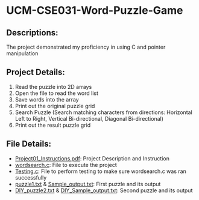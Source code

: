 # UCM-CSE031-Word-Puzzle-Game
## Descriptions:
The project demonstrated my proficiency in using C and pointer manipulation

## Project Details:
1. Read the puzzle into 2D arrays
2. Open the file to read the word list
3. Save words into the array
4. Print out the original puzzle grid
5. Search Puzzle (Search matching characters from directions: Horizontal Left to Right, Vertical Bi-directional, Diagonal Bi-directional)
6. Print out the result puzzle grid

## File Details:
- [Project01_Instructions.pdf](https://github.com/StevenG777/UCM-CSE031-Word-Puzzle-Game/blob/main/Project01_Instructions.pdf): Project Description and Instruction
- [wordsearch.c](https://github.com/StevenG777/UCM-CSE031-Word-Puzzle-Game/blob/main/wordsearch.c): File to execute the project
- [Testing.c](https://github.com/StevenG777/UCM-CSE031-Word-Puzzle-Game/blob/main/Testing.c): File to perform testing to make sure wordsearch.c was ran successfully
- [puzzle1.txt](https://github.com/StevenG777/UCM-CSE031-Word-Puzzle-Game/blob/main/puzzle1.txt) & [Sample_output.txt](https://github.com/StevenG777/UCM-CSE031-Word-Puzzle-Game/blob/main/Sample_output.txt): First puzzle and its output
- [DIY_puzzle2.txt](https://github.com/StevenG777/UCM-CSE031-Word-Puzzle-Game/blob/main/DIY_puzzle2.txt) & [DIY_Sample_output.txt](https://github.com/StevenG777/UCM-CSE031-Word-Puzzle-Game/blob/main/DIY_Sample_output.txt): Second puzzle and its output
